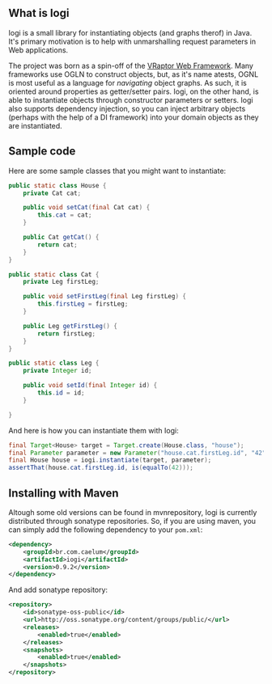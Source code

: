 ## What is Iogi

Iogi is a small library for instantiating objects (and graphs therof) in Java.  It's primary motivation is to help with
unmarshalling request parameters in Web applications.

The project was born as a spin-off of the [VRaptor Web Framework](http://vraptor.caelum.com.br/en/).  Many frameworks use OGLN
to construct objects, but, as it's name atests, OGNL is most useful as a language for *navigating* object graphs.  As such,
it is oriented around properties as getter/setter pairs. Iogi, on the other hand, is able to instantiate objects through
constructor parameters or setters. Iogi also supports dependency injection, so you can inject arbitrary objects (perhaps with
the help of a DI framework) into your domain objects as they are instantiated.

## Sample code

Here are some sample classes that you might want to instantiate:

```java
public static class House {
    private Cat cat;

    public void setCat(final Cat cat) {
        this.cat = cat;
    }

    public Cat getCat() {
        return cat;
    }
}

public static class Cat {
    private Leg firstLeg;

    public void setFirstLeg(final Leg firstLeg) {
        this.firstLeg = firstLeg;
    }

    public Leg getFirstLeg() {
        return firstLeg;
    }
}

public static class Leg {
    private Integer id;

    public void setId(final Integer id) {
        this.id = id;
    }

}
```

And here is how you can instantiate them with Iogi:

```java
final Target<House> target = Target.create(House.class, "house");
final Parameter parameter = new Parameter("house.cat.firstLeg.id", "42");
final House house = iogi.instantiate(target, parameter);
assertThat(house.cat.firstLeg.id, is(equalTo(42)));
```

## Installing with Maven

Altough some old versions can be found in mvnrepository, Iogi is currently distributed
through sonatype repositories. So, if you are using maven, you can simply add the following
dependency to your `pom.xml`:

```xml
<dependency>
	<groupId>br.com.caelum</groupId>
	<artifactId>iogi</artifactId>
	<version>0.9.2</version>
</dependency>
```

And add sonatype repository:

```xml
<repository>
	<id>sonatype-oss-public</id>
	<url>http://oss.sonatype.org/content/groups/public/</url>
	<releases>
		<enabled>true</enabled>
	</releases>
	<snapshots>
		<enabled>true</enabled>
	</snapshots>
</repository>
```